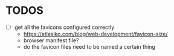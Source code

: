 # TODOS
- [ ] get all the favicons configured correctly
  - https://atlasiko.com/blog/web-development/favicon-size/
  - browser manifest file?
  - do the favicon files need to be named a certain thing
